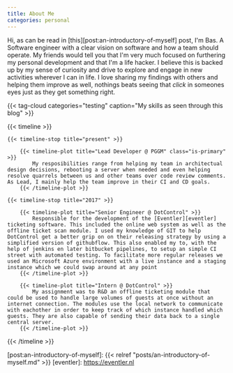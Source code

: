 ```yaml
---
title: About Me
categories: personal
---
```


Hi, as can be read in [this][post:an-introductory-of-myself] post, I'm Bas. A Software engineer with a clear vision on software and how a team should operate. My friends would tell you that I'm very much focused on furthering my personal development and that I'm a life hacker. I believe this is backed up by my sense of curiosity and drive to explore and engage in new activities wherever I can in life. I love sharing my findings with others and helping them improve as well, nothings beats seeing that *click* in someones eyes just as they get something right.

{{< tag-cloud categories="testing" caption="My skills as seen through this blog" >}}

{{< timeline >}}

	{{< timeline-stop title="present" >}}

		{{< timeline-plot title="Lead Developer @ PGGM" class="is-primary" >}}
			My resposibilities range from helping my team in architectual design decisions, rebooting a server when needed and even helping resolve quarrels between us and other teams over code review comments. As Lead, I mainly help the team improve in their CI and CD goals.
		{{< /timeline-plot >}}

	{{< timeline-stop title="2017" >}}

		{{< timeline-plot title="Senior Engineer @ DotControl" >}}
			Responsible for the development of the [Eventler][eventler] ticketing software. This included the online web system as well as the offline ticket scan module. I used my knowledge of GIT to help DotControl get a better grip on on their releasing strategy by using a simplified version of githubflow. This also enabled my to, with the help of jenkins en later bitbucket pipelines, to setup an simple CI street with automated testing. To facilitate more regular releases we used an Microsoft Azure environment with a live instance and a staging instance which we could swap around at any point
		{{< /timeline-plot >}}

		{{< timeline-plot title="Intern @ DotControl" >}}
			My assignment was to R&D an offline ticketing module that could be used to handle large volumes of guests at once without an internet connection. The modules use the local network to communicate with eachother in order to keep track of which instance handled which guests. They are also capable of sending their data back to a single central server.
		{{< /timeline-plot >}}

{{< /timeline >}}

[post:an-introductory-of-myself]: {{< relref "posts/an-introductory-of-myself.md" >}}
[eventler]: https://eventler.nl
